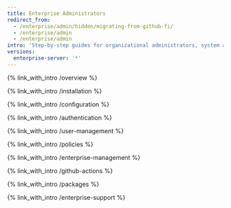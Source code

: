 ```yaml
---
title: Enterprise Administrators
redirect_from:
  - /enterprise/admin/hidden/migrating-from-github-fi/
  - /enterprise/admin
  - /enterprise/admin
intro: 'Step-by-step guides for organizational administrators, system administrators, and security specialists who are deploying, configuring, and managing a GitHub Enterprise instance.'
versions:
  enterprise-server: '*'
---
```


{% link_with_intro /overview %}

{% link_with_intro /installation %}

{% link_with_intro /configuration %}

{% link_with_intro /authentication %}

{% link_with_intro /user-management %}

{% link_with_intro /policies %}

{% link_with_intro /enterprise-management %}

{% link_with_intro /github-actions %}

{% link_with_intro /packages %}

{% link_with_intro /enterprise-support %}

